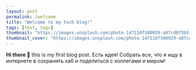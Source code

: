 ```yaml
---
layout: post
permalink: /welcome
title: "Welcome to my tech blog!"
tags: [test, tags]
thumbnail: "https://images.unsplash.com/photo-1471107340929-a87cd0f5b5f3&w=400"
thumbnail_cover: "https://images.unsplash.com/photo-1471107340929-a87cd0f5b5f3&w=1300&h=300"
---
```


**Hi there 👋** this is my first blog post.
Есть идея!
Собрать все, что я ищу в интернете в сохранить хаб и поделиться с коллегами и миром!

